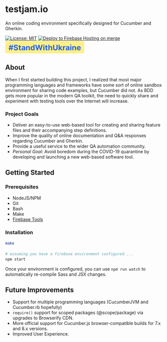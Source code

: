 # testjam.io
An online coding environment specifically designed for Cucumber and Gherkin.

[![License: MIT](https://img.shields.io/badge/License-MIT-yellow.svg)](https://opensource.org/licenses/MIT)
[![Deploy to Firebase Hosting on merge](https://github.com/stevenmhunt/testjam-io/actions/workflows/firebase-hosting-merge.yml/badge.svg)](https://github.com/stevenmhunt/testjam-io/actions/workflows/firebase-hosting-merge.yml)
[![Stand With Ukraine](https://raw.githubusercontent.com/vshymanskyy/StandWithUkraine/main/badges/StandWithUkraine.svg)](https://stand-with-ukraine.pp.ua)


## About

When I first started building this project, I realized that most major programming languages and frameworks have some sort of online sandbox environment for sharing code examples, but Cucumber did not. As BDD gets more popular in the modern QA toolkit, the need to quickly share and experiment with testing tools over the Internet will increase.

### Project Goals
- Deliver an easy-to-use web-based tool for creating and sharing feature files and their accompanying step definitions.
- Improve the quality of online documentation and Q&A responses regarding Cucumber and Gherkin.
- Provide a useful service to the wider QA automation community.
- *Personal Goal:* Avoid boredom during the COVID-19 quarantine by developing and launching a new web-based software tool.

## Getting Started

### Prerequisites
- NodeJS/NPM
- Git
- Bash
- Make
- [Firebase Tools](https://www.npmjs.com/package/firebase-tools)

### Installation
```bash
make

# assuming you have a firebase environment configured....
npm start
```

Once your environment is configured, you can use `npm run watch` to automatically re-compile Sass and JSX changes.

## Future Improvements
- Support for multiple programming languages (CucumberJVM and Cucumber.rb hopefully)
- `require()` support for scoped packages (@scope/package) via upgrades to Browserify CDN.
- More official support for Cucumber.js browser-compatible builds for 7.x and 8.x versions.
- Improved User Experience.
